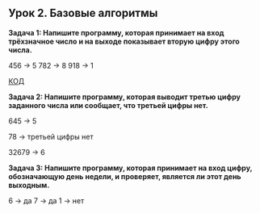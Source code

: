 ## Урок 2. Базовые алгоритмы ##
**Задача 1: Напишите программу, которая принимает на вход трёхзначное число и на выходе показывает вторую цифру этого числа.**

456 -> 5
782 -> 8
918 -> 1

[КОД](hw_2_task_1/Program.cs)


**Задача 2: Напишите программу, которая выводит третью цифру заданного числа или сообщает, что третьей цифры нет.**

645 -> 5

78 -> третьей цифры нет

32679 -> 6

**Задача 3: Напишите программу, которая принимает на вход цифру, обозначающую день недели, и проверяет, является ли этот день выходным.**

6 -> да
7 -> да
1 -> нет